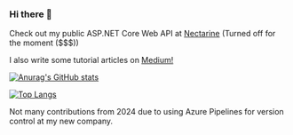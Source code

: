 ### Hi there 👋

Check out my public ASP.NET Core Web API at [Nectarine](https://nectarine-dev.fly.dev/swagger/index.html) (Turned off for the moment ($$$))

I also write some tutorial articles on [Medium!](https://medium.com/@stefannovak96/hosting-a-keycloak-server-and-postgres-database-on-fly-69caf2da8a09)

[![Anurag's GitHub stats](https://github-readme-stats.vercel.app/api?username=stefannovak)](https://github.com/anuraghazra/github-readme-stats)

[![Top Langs](https://github-readme-stats.vercel.app/api/top-langs/?username=stefannovak&layout=donut)](https://github.com/anuraghazra/github-readme-stats)

Not many contributions from 2024 due to using Azure Pipelines for version control at my new company.
<!--
**stefannovak/stefannovak** is a ✨ _special_ ✨ repository because its `README.md` (this file) appears on your GitHub profile.

Here are some ideas to get you started:

- 🔭 I’m currently working on ...
- 🌱 I’m currently learning ...
- 👯 I’m looking to collaborate on ...
- 🤔 I’m looking for help with ...
- 💬 Ask me about ...
- 📫 How to reach me: ...
- 😄 Pronouns: ...
- ⚡ Fun fact: ...
-->
